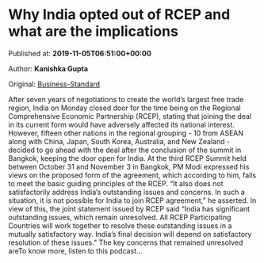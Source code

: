 
# Why India opted out of RCEP and what are the implications

Published at: **2019-11-05T06:51:00+00:00**

Author: **Kanishka Gupta**

Original: [Business-Standard](https://www.business-standard.com/podcast/economy-policy/why-india-opted-out-of-rcep-and-what-are-the-implications-119110500526_1.html)

After seven years of negotiations to create the world’s largest free trade region, India on Monday closed door for the time being on the Regional Comprehensive Economic Partnership (RCEP), stating that joining the deal in its current form would have adversely affected its national interest.
However, fifteen other nations in the regional grouping - 10 from ASEAN along with China, Japan, South Korea, Australia, and New Zealand - decided to go ahead with the deal after the conclusion of the summit in Bangkok, keeping the door open for India.
At the third RCEP Summit held between October 31 and November 3 in Bangkok, PM Modi expressed his views on the proposed form of the agreement, which according to him, fails to meet the basic guiding principles of the RCEP.
“It also does not satisfactorily address India’s outstanding issues and concerns. In such a situation, it is not possible for India to join RCEP agreement,” he asserted.
In view of this, the joint statement issued by RCEP said “India has significant outstanding issues, which remain unresolved. All RCEP Participating Countries will work together to resolve these outstanding issues in a mutually satisfactory way. India’s final decision will depend on satisfactory resolution of these issues."
The key concerns that remained unresolved areTo know more, listen to this podcast...
